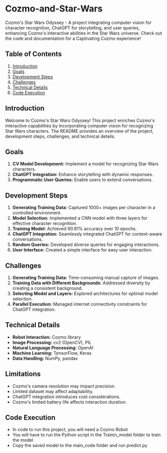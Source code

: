 # Cozmo-and-Star-Wars
Cozmo's Star Wars Odyssey - A project integrating computer vision for character recognition, ChatGPT for storytelling, and user queries, enhancing Cozmo's interactive abilities in the Star Wars universe. Check out the code and documentation for a Captivating Cozmo experience!

## Table of Contents

1. [Introduction](#introduction)
2. [Goals](#goals)
3. [Development Steps](#development-steps)
4. [Challenges](#challenges)
5. [Technical Details](#technical-details)
6. [Code Execution](#code-execution)

## Introduction

Welcome to Cozmo's Star Wars Odyssey! This project enriches Cozmo's interactive capabilities by incorporating computer vision for recognizing Star Wars characters. The README provides an overview of the project, development steps, challenges, and technical details.

## Goals

1. **CV Model Development:** Implement a model for recognizing Star Wars characters.
2. **ChatGPT Integration:** Enhance storytelling with dynamic responses.
3. **Programmatic User Queries:** Enable users to extend conversations.

## Development Steps

1. **Generating Training Data:** Captured 1000+ images per character in a controlled environment.
2. **Model Selection:** Implemented a CNN model with three layers for effective character recognition.
3. **Training Model:** Achieved 90.81% accuracy over 10 epochs.
4. **ChatGPT Integration:** Seamlessly integrated ChatGPT for context-aware conversations.
5. **Random Queries:** Developed diverse queries for engaging interactions.
6. **User Interface:** Created a simple interface for easy user interaction.

## Challenges

1. **Generating Training Data:** Time-consuming manual capture of images.
2. **Training Data with Different Backgrounds:** Addressed diversity by creating a consistent background.
3. **Selecting Model and Layers:** Explored architectures for optimal model selection.
4. **Parallel Execution:** Managed internet connectivity constraints for ChatGPT integration.

## Technical Details

- **Robot Interaction:** Cozmo library
- **Image Processing:** cv2 (OpenCV), PIL
- **Natural Language Processing:** OpenAI
- **Machine Learning:** TensorFlow, Keras
- **Data Handling:** NumPy, pandas

## Limitations

- Cozmo's camera resolution may impact precision.
- Limited dataset may affect adaptability.
- ChatGPT integration introduces cost considerations.
- Cozmo's limited battery life affects interaction duration.

## Code Execution

- In code to run this project, you will need a Cozmo Robot
- You will have to run the Python script in the Trainin_model folder to train the model
- Copy the saved model to the main_code folder and run predict.py 
